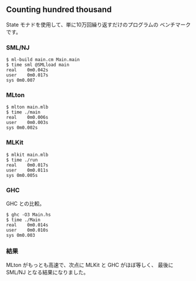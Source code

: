 ## Counting hundred thousand

State モナドを使用して、単に10万回繰り返すだけのプログラムの
ベンチマークです。

### SML/NJ

```
$ ml-build main.cm Main.main
$ time sml @SMLload main
real	0m0.042s
user	0m0.017s
sys	0m0.007
```

### MLton

```
$ mlton main.mlb
$ time ./main
real	0m0.006s
user	0m0.003s
sys	0m0.002s
```

### MLKit

```
$ mlkit main.mlb
$ time ./run
real	0m0.017s
user	0m0.011s
sys	0m0.005s
```

### GHC

GHC との比較。

```
$ ghc -O3 Main.hs
$ time ./Main 
real	0m0.014s
user	0m0.010s
sys	0m0.003
```

### 結果

MLton がもっとも高速で、次点に MLKit と GHC がほぼ等しく、
最後に SML/NJ となる結果になりました。